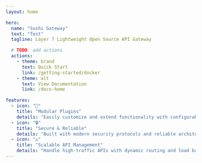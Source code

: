```yaml
---
layout: home

hero:
  name: "Sushi Gateway"
  text: "Test"
  tagline: Layer 7 Lightweight Open Source API Gateway

  # TODO: add actions
  actions:
    - theme: brand
      text: Quick Start
      link: /getting-started/docker
    - theme: alt
      text: View Documentation
      link: /docs-home

features:
  - icon: "🧩"
    title: "Modular Plugins"
    details: "Easily customize and extend functionality with configurable plugins."
  - icon: "🔒"
    title: "Secure & Reliable"
    details: "Built with modern security protocols and reliable architecture."
  - icon: "⚖️"
    title: "Scalable API Management"
    details: "Handle high-traffic APIs with dynamic routing and load balancing."
---
```

